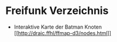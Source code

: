 # Freifunk Verzeichnis

 * Interaktive Karte der Batman Knoten<br>
   [[http://draic.ffhl/ffmap-d3/nodes.html]]
